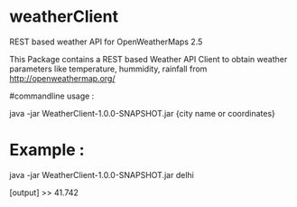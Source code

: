 # weatherClient
REST based weather API for OpenWeatherMaps 2.5

This Package contains a REST based Weather API Client to obtain weather parameters like temperature, hummidity, rainfall from http://openweathermap.org/

#commandline usage : 

java -jar WeatherClient-1.0.0-SNAPSHOT.jar {city name or coordinates}

# Example :

java -jar WeatherClient-1.0.0-SNAPSHOT.jar delhi

[output] >>  41.742
